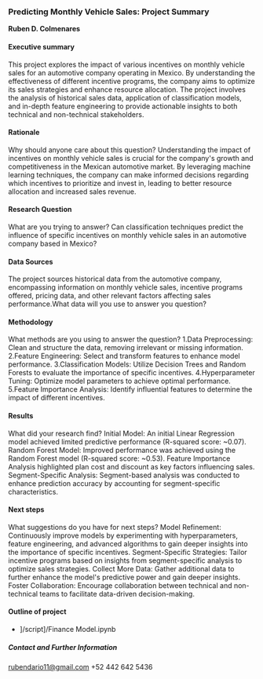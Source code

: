 ### Predicting Monthly Vehicle Sales: Project Summary

**Ruben D. Colmenares**

#### Executive summary
This project explores the impact of various incentives on monthly vehicle sales for an automotive company operating in Mexico. 
By understanding the effectiveness of different incentive programs, the company aims to optimize its sales strategies and enhance resource allocation. 
The project involves the analysis of historical sales data, application of classification models, and in-depth feature engineering to provide actionable insights to both technical and non-technical stakeholders.
#### Rationale
Why should anyone care about this question?
Understanding the impact of incentives on monthly vehicle sales is crucial for the company's growth and competitiveness in the Mexican automotive market. 
By leveraging machine learning techniques, the company can make informed decisions regarding which incentives to prioritize and invest in, leading to better resource allocation and increased sales revenue.

#### Research Question
What are you trying to answer?
Can classification techniques predict the influence of specific incentives on monthly vehicle sales in an automotive company based in Mexico?

#### Data Sources
The project sources historical data from the automotive company, encompassing information on monthly vehicle sales, incentive programs offered, pricing data, 
and other relevant factors affecting sales performance.What data will you use to answer you question?

#### Methodology
What methods are you using to answer the question?
1.Data Preprocessing: Clean and structure the data, removing irrelevant or missing information.
2.Feature Engineering: Select and transform features to enhance model performance.
3.Classification Models: Utilize Decision Trees and Random Forests to evaluate the importance of specific incentives.
4.Hyperparameter Tuning: Optimize model parameters to achieve optimal performance.
5.Feature Importance Analysis: Identify influential features to determine the impact of different incentives.
#### Results
What did your research find?
Initial Model: An initial Linear Regression model achieved limited predictive performance (R-squared score: ~0.07).
Random Forest Model: Improved performance was achieved using the Random Forest model (R-squared score: ~0.53). 
Feature Importance Analysis highlighted plan cost and discount as key factors influencing sales.
Segment-Specific Analysis: Segment-based analysis was conducted to enhance prediction accuracy by accounting for segment-specific characteristics.

#### Next steps
What suggestions do you have for next steps?
Model Refinement: Continuously improve models by experimenting with hyperparameters, feature engineering, and advanced algorithms to gain deeper insights into the importance of specific incentives.
Segment-Specific Strategies: Tailor incentive programs based on insights from segment-specific analysis to optimize sales strategies.
Collect More Data: Gather additional data to further enhance the model's predictive power and gain deeper insights.
Foster Collaboration: Encourage collaboration between technical and non-technical teams to facilitate data-driven decision-making.

#### Outline of project

- ]/script]/Finance Model.ipynb


##### Contact and Further Information
rubendario11@gmail.com
+52 442 642 5436